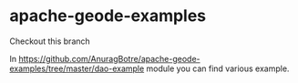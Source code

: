 # apache-geode-examples

Checkout this branch

In  https://github.com/AnuragBotre/apache-geode-examples/tree/master/dao-example module you can find various example.

